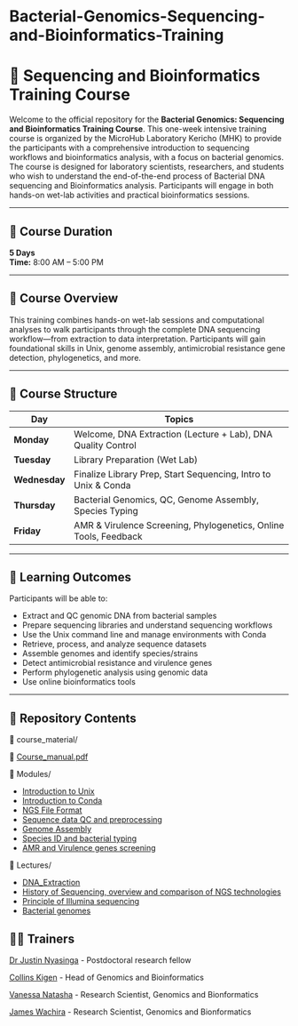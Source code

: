 # Bacterial-Genomics-Sequencing-and-Bioinformatics-Training
# 🧬 Sequencing and Bioinformatics Training Course

Welcome to the official repository for the **Bacterial Genomics: Sequencing and Bioinformatics Training Course**. This one-week intensive training course is organized by the MicroHub Laboratory Kericho (MHK) to provide the participants with a comprehensive introduction to sequencing workflows and bioinformatics analysis, with a focus on bacterial genomics. The course is designed for laboratory scientists, researchers, and students who wish to understand the end-of-the-end process of Bacterial DNA sequencing and Bioinformatics analysis. Participants will engage in both hands-on wet-lab activities and practical bioinformatics sessions.

---

## 📅 Course Duration

**5 Days**  
**Time:** 8:00 AM – 5:00 PM  

---

## 📘 Course Overview

This training combines hands-on wet-lab sessions and computational analyses to walk participants through the complete DNA sequencing workflow—from extraction to data interpretation. Participants will gain foundational skills in Unix, genome assembly, antimicrobial resistance gene detection, phylogenetics, and more.

---

## 🧪 Course Structure

| Day       | Topics                                                                 |
|-----------|------------------------------------------------------------------------|
| **Monday**    | Welcome, DNA Extraction (Lecture + Lab), DNA Quality Control         |
| **Tuesday**   | Library Preparation (Wet Lab)                                       |
| **Wednesday** | Finalize Library Prep, Start Sequencing, Intro to Unix & Conda      |
| **Thursday**  | Bacterial Genomics, QC, Genome Assembly, Species Typing             |
| **Friday**    | AMR & Virulence Screening, Phylogenetics, Online Tools, Feedback    |

---

## 🧠 Learning Outcomes

Participants will be able to:

- Extract and QC genomic DNA from bacterial samples  
- Prepare sequencing libraries and understand sequencing workflows  
- Use the Unix command line and manage environments with Conda  
- Retrieve, process, and analyze sequence datasets  
- Assemble genomes and identify species/strains  
- Detect antimicrobial resistance and virulence genes  
- Perform phylogenetic analysis using genomic data  
- Use online bioinformatics tools

---

## 📂 Repository Contents


📁 course_material/

📄 [Course_manual.pdf](https://github.com/AMR-Bioinformatics/Bacterial-Genomics-Sequencing-and-Bioinformatics-Training/blob/main/Course_manual.pdf)

📁 Modules/


* [Introduction to Unix](https://github.com/AMR-Bioinformatics/Bacterial-Genomics-Sequencing-and-Bioinformatics-Training/tree/main/Modules/Introduction%20to%20Unix)
* [Introduction to Conda](https://github.com/AMR-Bioinformatics/Bacterial-Genomics-Sequencing-and-Bioinformatics-Training/tree/main/Modules/Introduction%20to%20Conda)
* [NGS File Format](https://github.com/AMR-Bioinformatics/Bacterial-Genomics-Sequencing-and-Bioinformatics-Training/tree/main/Modules/NGS%20File%20Formats)
* [Sequence data QC and preprocessing](https://github.com/AMR-Bioinformatics/Bacterial-Genomics-Sequencing-and-Bioinformatics-Training/tree/main/Modules/Sequence%20data%20QC%20and%20preprocessing)
* [Genome Assembly](https://github.com/AMR-Bioinformatics/Bacterial-Genomics-Sequencing-and-Bioinformatics-Training/tree/main/Modules/Genome%20Assembly)
* [Species ID and bacterial typing](https://github.com/AMR-Bioinformatics/Bacterial-Genomics-Sequencing-and-Bioinformatics-Training/tree/main/Modules/Species%20ID%20and%20bacterial%20typing)
* [AMR and Virulence genes screening](https://github.com/AMR-Bioinformatics/Bacterial-Genomics-Sequencing-and-Bioinformatics-Training/tree/main/Modules/AMR%20and%20Virulence%20genes%20screening)

📁 Lectures/
* [DNA_Extraction](https://github.com/AMR-Bioinformatics/Bacterial-Genomics-Sequencing-and-Bioinformatics-Training/blob/main/Lectures/MHK%20Genomics%20training%20Nucleic%20acid%20extraction%20Primer.pdf)
* [History of Sequencing, overview and comparison of NGS technologies](https://github.com/AMR-Bioinformatics/Bacterial-Genomics-Sequencing-and-Bioinformatics-Training/blob/main/Lectures/History%20of%20Sequencing%2C%20Overview%20and%20Comparison%20of%20NGS%20Technologies.pdf)
* [Principle of Illumina sequencing](https://github.com/AMR-Bioinformatics/Bacterial-Genomics-Sequencing-and-Bioinformatics-Training/blob/main/Lectures/ILLUMINA%20DNA%20Prep%20Overview.pdf)
* [Bacterial genomes](https://github.com/AMR-Bioinformatics/Bacterial-Genomics-Sequencing-and-Bioinformatics-Training/blob/main/Lectures/MHK%20Genomics%20training%20Bacterial%20Genomes.pdf)



## 🧑‍🏫 Trainers

[Dr Justin Nyasinga](https://www.linkedin.com/in/justin-nyasinga/) - Postdoctoral research fellow

[Collins Kigen](https://www.linkedin.com/in/collins-kigen-67b74910a/) - Head of Genomics and Bioinformatics

[Vanessa Natasha](https://www.linkedin.com/in/vanessa-natasha-5156b4220/) - Research Scientist, Genomics and Bionformatics

[James Wachira](https://www.linkedin.com/in/james-wachirah-3000/) - Research Scientist, Genomics and Bionformatics
